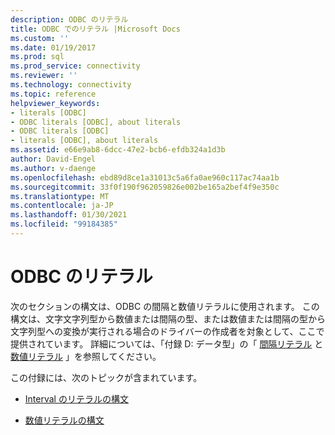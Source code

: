 ```yaml
---
description: ODBC のリテラル
title: ODBC でのリテラル |Microsoft Docs
ms.custom: ''
ms.date: 01/19/2017
ms.prod: sql
ms.prod_service: connectivity
ms.reviewer: ''
ms.technology: connectivity
ms.topic: reference
helpviewer_keywords:
- literals [ODBC]
- ODBC literals [ODBC], about literals
- ODBC literals [ODBC]
- literals [ODBC], about literals
ms.assetid: e66e9ab8-6dcc-47e2-bcb6-efdb324a1d3b
author: David-Engel
ms.author: v-daenge
ms.openlocfilehash: ebd89d8ce1a31013c5a6fa0ae960c117ac74aa1b
ms.sourcegitcommit: 33f0f190f962059826e002be165a2bef4f9e350c
ms.translationtype: MT
ms.contentlocale: ja-JP
ms.lasthandoff: 01/30/2021
ms.locfileid: "99184385"
---
```

# <a name="literals-in-odbc"></a>ODBC のリテラル
次のセクションの構文は、ODBC の間隔と数値リテラルに使用されます。 この構文は、文字文字列型から数値または間隔の型、または数値または間隔の型から文字列型への変換が実行される場合のドライバーの作成者を対象として、ここで提供されています。 詳細については、「付録 D: データ型」の「 [間隔リテラル](../../../odbc/reference/appendixes/interval-literals.md) と [数値リテラル](../../../odbc/reference/appendixes/numeric-literals.md) 」を参照してください。  
  
 この付録には、次のトピックが含まれています。  
  
-   [Interval のリテラルの構文](../../../odbc/reference/appendixes/interval-literal-syntax.md)  
  
-   [数値リテラルの構文](../../../odbc/reference/appendixes/numeric-literal-syntax.md)
